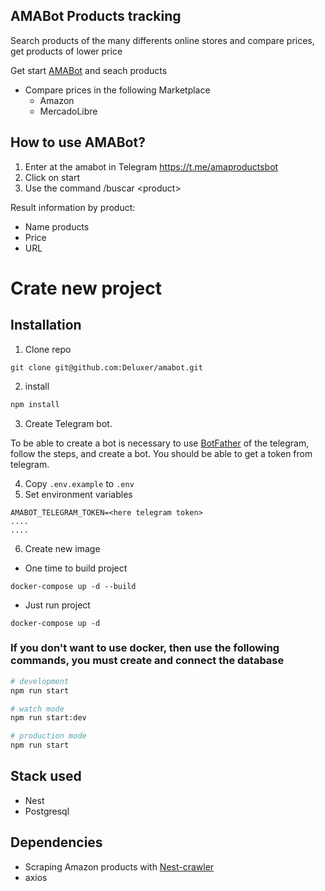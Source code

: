 ## AMABot Products tracking
Search products of the many differents online stores and compare prices, get products of lower price

Get start [AMABot](https://t.me/amaproductsbot) and seach products

* Compare prices in the following Marketplace
    - Amazon
    - MercadoLibre

## How to use AMABot?
1. Enter at the amabot in Telegram https://t.me/amaproductsbot
2. Click on start
3. Use the command /buscar \<product>

Result information by product:
* Name products
* Price
* URL

# Crate new project

## Installation

1. Clone repo
```
git clone git@github.com:Deluxer/amabot.git
```
2. install
```bash
npm install
```

3. Create Telegram bot.

To be able to create a bot is necessary to use [BotFather](https://t.me/BotFather) of the telegram, follow the steps, and create a bot.
You should be able to get a token from telegram.

4. Copy ```.env.example``` to ```.env```
5. Set environment variables
```
AMABOT_TELEGRAM_TOKEN=<here telegram token>
....
....
```
6. Create new image
* One time to build project
```
docker-compose up -d --build
```

* Just run project
```
docker-compose up -d
```

### If you don't want to use docker, then use the following commands, you must create and connect the database

```bash
# development
npm run start

# watch mode
npm run start:dev

# production mode
npm run start
```

## Stack used
* Nest
* Postgresql

## Dependencies
* Scraping Amazon products with [Nest-crawler](https://www.npmjs.com/package/nest-crawler)
* axios